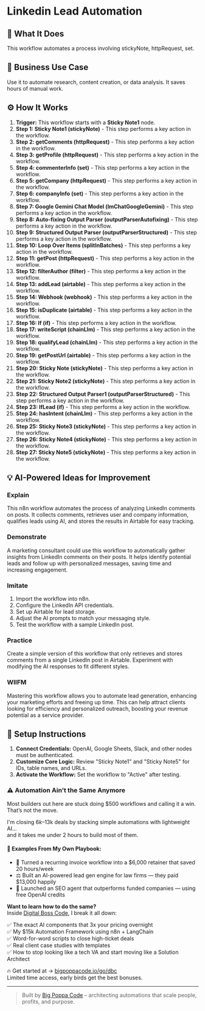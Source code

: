 # Linkedin Lead Automation

## 🚀 What It Does
This workflow automates a process involving stickyNote, httpRequest, set.

## 💼 Business Use Case
Use it to automate research, content creation, or data analysis. It saves hours of manual work.

## ⚙️ How It Works
1.  **Trigger:** This workflow starts with a **Sticky Note1** node.
2. **Step 1: Sticky Note1 (stickyNote)** - This step performs a key action in the workflow.
3. **Step 2: getComments (httpRequest)** - This step performs a key action in the workflow.
4. **Step 3: getProfile (httpRequest)** - This step performs a key action in the workflow.
5. **Step 4: commenterInfo (set)** - This step performs a key action in the workflow.
6. **Step 5: getCompany (httpRequest)** - This step performs a key action in the workflow.
7. **Step 6: companyInfo (set)** - This step performs a key action in the workflow.
8. **Step 7: Google Gemini Chat Model (lmChatGoogleGemini)** - This step performs a key action in the workflow.
9. **Step 8: Auto-fixing Output Parser (outputParserAutofixing)** - This step performs a key action in the workflow.
10. **Step 9: Structured Output Parser (outputParserStructured)** - This step performs a key action in the workflow.
11. **Step 10: Loop Over Items (splitInBatches)** - This step performs a key action in the workflow.
12. **Step 11: getPost (httpRequest)** - This step performs a key action in the workflow.
13. **Step 12: filterAuthor (filter)** - This step performs a key action in the workflow.
14. **Step 13: addLead (airtable)** - This step performs a key action in the workflow.
15. **Step 14: Webhook (webhook)** - This step performs a key action in the workflow.
16. **Step 15: isDuplicate (airtable)** - This step performs a key action in the workflow.
17. **Step 16: If (if)** - This step performs a key action in the workflow.
18. **Step 17: writeScript (chainLlm)** - This step performs a key action in the workflow.
19. **Step 18: qualifyLead (chainLlm)** - This step performs a key action in the workflow.
20. **Step 19: getPostUrl (airtable)** - This step performs a key action in the workflow.
21. **Step 20: Sticky Note (stickyNote)** - This step performs a key action in the workflow.
22. **Step 21: Sticky Note2 (stickyNote)** - This step performs a key action in the workflow.
23. **Step 22: Structured Output Parser1 (outputParserStructured)** - This step performs a key action in the workflow.
24. **Step 23: IfLead (if)** - This step performs a key action in the workflow.
25. **Step 24: hasIntent (chainLlm)** - This step performs a key action in the workflow.
26. **Step 25: Sticky Note3 (stickyNote)** - This step performs a key action in the workflow.
27. **Step 26: Sticky Note4 (stickyNote)** - This step performs a key action in the workflow.
28. **Step 27: Sticky Note5 (stickyNote)** - This step performs a key action in the workflow.

## 💡 AI-Powered Ideas for Improvement
### Explain
This n8n workflow automates the process of analyzing LinkedIn comments on posts. It collects comments, retrieves user and company information, qualifies leads using AI, and stores the results in Airtable for easy tracking.

### Demonstrate
A marketing consultant could use this workflow to automatically gather insights from LinkedIn comments on their posts. It helps identify potential leads and follow up with personalized messages, saving time and increasing engagement.

### Imitate
1. Import the workflow into n8n.
2. Configure the LinkedIn API credentials.
3. Set up Airtable for lead storage.
4. Adjust the AI prompts to match your messaging style.
5. Test the workflow with a sample LinkedIn post.

### Practice
Create a simple version of this workflow that only retrieves and stores comments from a single LinkedIn post in Airtable. Experiment with modifying the AI responses to fit different styles.

### WIIFM
Mastering this workflow allows you to automate lead generation, enhancing your marketing efforts and freeing up time. This can help attract clients looking for efficiency and personalized outreach, boosting your revenue potential as a service provider.

## 🔧 Setup Instructions
1. **Connect Credentials:** OpenAI, Google Sheets, Slack, and other nodes must be authenticated.
2. **Customize Core Logic:** Review "Sticky Note1" and "Sticky Note5" for IDs, table names, and URLs.
3. **Activate the Workflow:** Set the workflow to "Active" after testing.

### ⚠️ Automation Ain’t the Same Anymore

Most builders out here are stuck doing $500 workflows and calling it a win.  
That’s not the move.  

I'm closing $6k–$13k deals by stacking simple automations with lightweight AI...  
and it takes me under 2 hours to build most of them.

#### 🧠 Examples From My Own Playbook:
- 🔁 Turned a recurring invoice workflow into a $6,000 retainer that saved 20 hours/week  
- ⚖️ Built an AI-powered lead gen engine for law firms — they paid $13,000 happily  
- 🚀 Launched an SEO agent that outperforms funded companies — using free OpenAI credits  

**Want to learn how to do the same?**  
Inside [Digital Boss Code](https://bigpoppacode.io/go/dbc), I break it all down:

✅ The exact AI components that 3x your pricing overnight  
✅ My $15k Automation Framework using n8n + LangChain  
✅ Word-for-word scripts to close high-ticket deals  
✅ Real client case studies with templates  
✅ How to stop looking like a tech VA and start moving like a Solution Architect  

🔥 Get started at → [bigpoppacode.io/go/dbc](https://bigpoppacode.io/go/dbc)  
Limited time access, early birds get the best bonuses.

---
> Built by [Big Poppa Code](https://bigpoppacode.io) – architecting automations that scale people, profits, and purpose.
